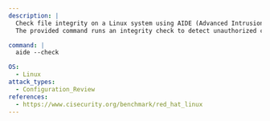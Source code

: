 ```yaml
---
description: |
  Check file integrity on a Linux system using AIDE (Advanced Intrusion Detection Environment).
  The provided command runs an integrity check to detect unauthorized changes to important system files, aiding in configuration review and security assessment.

command: |
  aide --check

OS:
  - Linux
attack_types:
  - Configuration_Review
references:
  - https://www.cisecurity.org/benchmark/red_hat_linux
---
```


